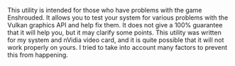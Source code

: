 This utility is intended for those who have problems with the game Enshrouded.
It allows you to test your system for various problems with the Vulkan graphics API and help fix them.
It does not give a 100% guarantee that it will help you, but it may clarify some points. This utility was written for my system and nVidia video card, and it is quite possible that it will not work properly on yours.
I tried to take into account many factors to prevent this from happening.
